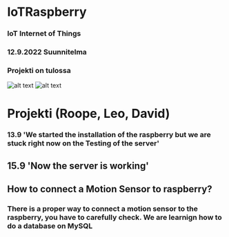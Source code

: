 # IoTRaspberry
### IoT Internet of Things
### 12.9.2022 Suunnitelma
### Projekti on tulossa
![alt text](https://user-images.githubusercontent.com/113332647/189599208-ddef9db7-ffe7-4479-b46c-4af63731b899.jpg)
![alt text](https://user-images.githubusercontent.com/113332647/189601623-9b14cc20-2b0e-4689-a565-15080d1b61d0.png) 

# Projekti (Roope, Leo, David)
### 13.9 'We started the installation of the raspberry but we are stuck right now on the Testing of the server'
## 15.9 'Now the server is working'
## How to connect a Motion Sensor to raspberry?
### There is a proper way to connect a motion sensor to the raspberry, you have to carefully check. We are learnign how to do a database on MySQL
